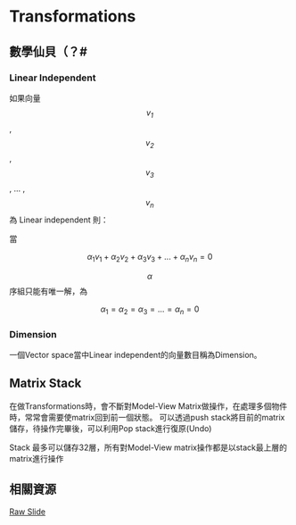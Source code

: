 # Transformations

## 數學仙貝（？#

  ### Linear Independent
  
  如果向量 *$${v_1}$$*, *$${v_2}$$*, *$${v_3}$$*, ... , *$${v_n}$$* 為 Linear independent 則：
  
  當
  
  $${α_1}{v_1}+{α_2}{v_2}+{α_3}{v_3}+ ...  +{α_n}{v_n} = 0$$
  
  $${α}$$ 序組只能有唯一解，為
  
  $${α_1} = {α_2} = {α_3} = ... = {α_n} = 0$$
  
  ### Dimension
  
  一個Vector space當中Linear independent的向量數目稱為Dimension。
  
  

## Matrix Stack
  在做Transformations時，會不斷對Model-View Matrix做操作，在處理多個物件時，常常會需要使matrix回到前一個狀態。
  可以透過push stack將目前的matrix儲存，待操作完畢後，可以利用Pop stack進行復原(Undo)
  
  Stack 最多可以儲存32層，所有對Model-View matrix操作都是以stack最上層的matrix進行操作

## 相關資源

[Raw Slide](https://raw.githubusercontent.com/erickson-makotoki/computer-graphic-yzu/master/cg_lecture_04.pdf)
